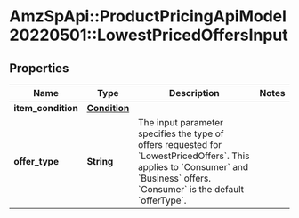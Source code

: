 # AmzSpApi::ProductPricingApiModel20220501::LowestPricedOffersInput

## Properties
Name | Type | Description | Notes
------------ | ------------- | ------------- | -------------
**item_condition** | [**Condition**](Condition.md) |  | 
**offer_type** | **String** | The input parameter specifies the type of offers requested for &#x60;LowestPricedOffers&#x60;. This applies to &#x60;Consumer&#x60; and &#x60;Business&#x60; offers. &#x60;Consumer&#x60; is the default &#x60;offerType&#x60;. | 

